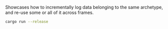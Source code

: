 <!--[metadata]
title = "Incremental Logging"
tags = ["3d", "api-example"]
description = "Showcases how to incrementally log data belonging to the same archetype."
thumbnail = "https://static.rerun.io/incremental_logging/b7a2bd889b09c3840f56dc31bd6d677934ab3126/480w.png"
thumbnail_dimensions = [480, 285]
channel = "main"
-->


<picture>
  <img src="https://static.rerun.io/incremental_logging/b7a2bd889b09c3840f56dc31bd6d677934ab3126/full.png" alt="">
  <source media="(max-width: 480px)" srcset="https://static.rerun.io/incremental_logging/b7a2bd889b09c3840f56dc31bd6d677934ab3126/480w.png">
  <source media="(max-width: 768px)" srcset="https://static.rerun.io/incremental_logging/b7a2bd889b09c3840f56dc31bd6d677934ab3126/768w.png">
  <source media="(max-width: 1024px)" srcset="https://static.rerun.io/incremental_logging/b7a2bd889b09c3840f56dc31bd6d677934ab3126/1024w.png">
  <source media="(max-width: 1200px)" srcset="https://static.rerun.io/incremental_logging/b7a2bd889b09c3840f56dc31bd6d677934ab3126/1200w.png">
</picture>

Showcases how to incrementally log data belonging to the same archetype, and re-use some or all of it across frames.


```bash
cargo run --release
```
